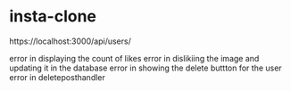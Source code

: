 # insta-clone
https://localhost:3000/api/users/

error in displaying the count of likes 
error in dislikiing the image and updating it in the database
error in showing the delete buttton for the user
error in deleteposthandler